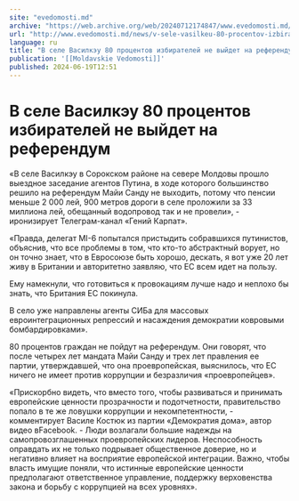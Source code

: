 ```yaml
---
site: "evedomosti.md"
archive: "https://web.archive.org/web/20240712174847/www.evedomosti.md/news/v-sele-vasilkeu-80-procentov-izbiratelej-ne-vyjdet-na-refere"
url: "http://www.evedomosti.md/news/v-sele-vasilkeu-80-procentov-izbiratelej-ne-vyjdet-na-refere"
language: ru
title: "В селе Василкэу 80 процентов избирателей не выйдет на референдум"
publication: '[[Moldavskie Vedomosti]]'
published: 2024-06-19T12:51
---
```


# В селе Василкэу 80 процентов избирателей не выйдет на референдум

«В селе Василкэу в Сорокском районе на севере Молдовы прошло выездное заседание агентов Путина, в ходе которого большинство решило на референдум Майи Санду не выходить, потому что пенсии меньше 2 000 лей, 900 метров дороги в селе проложили за 33 миллиона лей, обещанный водопровод так и не провели», - иронизирует Телеграм-канал «Гений Карпат».

«Правда, делегат MI-6 попытался пристыдить собравшихся путинистов, объяснив, что все проблемы в том, что кто-то абстрактный ворует, но он точно знает, что в Евросоюзе быть хорошо, дескать, я вот уже 20 лет живу в Британии и авторитетно заявляю, что ЕС всем идет на пользу.

Ему намекнули, что готовиться к провокациям лучше надо и неплохо бы знать, что Британия ЕС покинула.

В село уже направлены агенты СИБа для массовых евроинтеграционных репрессий и насаждения демократии ковровыми бомбардировками».

80 процентов граждан не пойдут на референдум. Они говорят, что после четырех лет мандата Майи Санду и трех лет правления ее партии, утверждавшей, что она проевропейская, выяснилось, что ЕС ничего не имеет против коррупции и безразличия «проевропейцев».

«Прискорбно видеть, что вместо того, чтобы развиваться и принимать европейские ценности прозрачности и подотчетности, правительство попало в те же ловушки коррупции и некомпетентности, - комментирует Василе Костюк из партии «Демократия дома», автор видео вFacebook. - Люди возлагали большие надежды на самопровозглашенных проевропейских лидеров. Неспособность оправдать их не только подрывает общественное доверие, но и негативно влияет на восприятие европейской интеграции. Важно, чтобы власть имущие поняли, что истинные европейские ценности предполагают ответственное управление, поддержку верховенства закона и борьбу с коррупцией на всех уровнях».